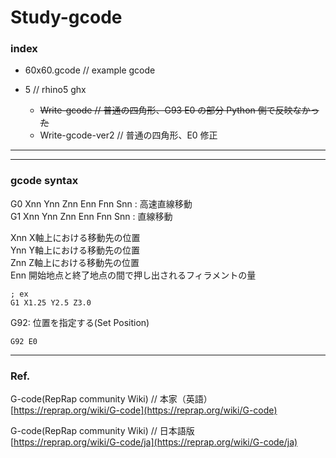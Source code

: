 # Study-gcode  

### index  

- 60x60.gcode // example gcode  

- 5 // rhino5 ghx
  - ~~Write-gcode // 普通の四角形、G93 E0 の部分 Python 側で反映なかった~~  
  - Write-gcode-ver2 // 普通の四角形、E0 修正  

---  

---  



### gcode syntax  



G0 Xnn Ynn Znn Enn Fnn Snn : 高速直線移動  
G1 Xnn Ynn Znn Enn Fnn Snn : 直線移動  


Xnn X軸上における移動先の位置  
Ynn Y軸上における移動先の位置  
Znn Z軸上における移動先の位置  
Enn 開始地点と終了地点の間で押し出されるフィラメントの量  

```gcode
; ex
G1 X1.25 Y2.5 Z3.0

```





G92: 位置を指定する(Set Position)

```gcode
G92 E0
```



---


### Ref.  

G-code(RepRap community Wiki) // 本家（英語）  
[https://reprap.org/wiki/G-code](https://reprap.org/wiki/G-code)  

G-code(RepRap community Wiki) // 日本語版   
[https://reprap.org/wiki/G-code/ja](https://reprap.org/wiki/G-code/ja)
